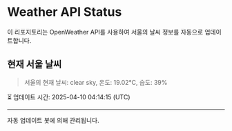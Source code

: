 
# Weather API Status

이 리포지토리는 OpenWeather API를 사용하여 서울의 날씨 정보를 자동으로 업데이트합니다.

## 현재 서울 날씨
> 서울의 현재 날씨: clear sky, 온도: 19.02°C, 습도: 39%

⏳ 업데이트 시간: 2025-04-10 04:14:15 (UTC)

---
자동 업데이트 봇에 의해 관리됩니다.
